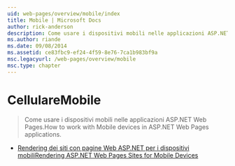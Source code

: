 ```yaml
---
uid: web-pages/overview/mobile/index
title: Mobile | Microsoft Docs
author: rick-anderson
description: Come usare i dispositivi mobili nelle applicazioni ASP.NET Web Pages.
ms.author: riande
ms.date: 09/08/2014
ms.assetid: ce83fbc9-ef24-4f59-8e76-7ca1b983bf9a
msc.legacyurl: /web-pages/overview/mobile
msc.type: chapter
---
```

<a name="mobile"></a><span data-ttu-id="dd193-103">Cellulare</span><span class="sxs-lookup"><span data-stu-id="dd193-103">Mobile</span></span>
====================
> <span data-ttu-id="dd193-104">Come usare i dispositivi mobili nelle applicazioni ASP.NET Web Pages.</span><span class="sxs-lookup"><span data-stu-id="dd193-104">How to work with Mobile devices in ASP.NET Web Pages applications.</span></span>


- [<span data-ttu-id="dd193-105">Rendering dei siti con pagine Web ASP.NET per i dispositivi mobili</span><span class="sxs-lookup"><span data-stu-id="dd193-105">Rendering ASP.NET Web Pages Sites for Mobile Devices</span></span>](rendering-aspnet-web-pages-sites-for-mobile-devices.md)
